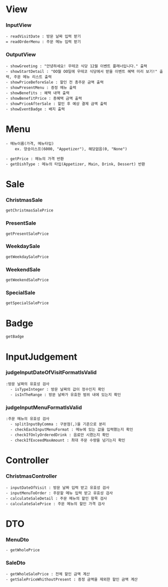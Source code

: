 # View
### InputView
    - readVisitDate : 방문 날짜 입력 받기
    = readOrderMenu : 주문 메뉴 입력 받기

### OutputView
    - showGreeting : "안녕하세요! 우테코 식당 12월 이벤트 플래너입니다." 출력
    - showStartDetail : "OO월 OO일에 우테코 식당에서 받을 이벤트 혜택 미리 보기!" 출력, 주문 메뉴 리스트 출력
    - showPriceBeforeSale : 할인 전 총주문 금액 출력
    - showPresentMenu : 증정 메뉴 출력
    - showBenefits : 혜택 내역 출력
    - showBenefitPrice : 총혜택 금액 출력
    - showPriceAfterSale : 할인 후 예상 결제 금액 출력
    - showEventBadge : 배지 출력

# Menu
    - 메뉴이름(가격, 메뉴타입)
        ex. 양송이스프(6000, "Appetizer"), 해당없음(0, "None")

    - getPrice : 메뉴의 가격 반환
    - getDishType : 메뉴의 타입(Appetizer, Main, Drink, Dessert) 반환

# Sale
### ChristmasSale
    getChristmasSalePrice
### PresentSale
    getPresentSalePrice
### WeekdaySale
    getWeekdaySalePrice
### WeekendSale
    getWeekendSalePrice
### SpecialSale
    getSpecialSalePrice

# Badge
    getBadge

# InputJudgement
### judgeInputDateOfVisitFormatIsValid
    :방문 날짜의 유효성 검사
      - isTypeInteger : 방문 날짜의 값이 정수인지 확인
      - isInTheRange : 방문 날짜가 유효한 범위 내에 있는지 확인

### judgeInputMenuFormatIsValid
    :주문 메뉴의 유효성 검사
      - splitInputByComma : 구분점(,)을 기준으로 분리
      - checkEachInputMenuFormat : 메뉴에 있는 값을 입력했는지 확인
      - checkIfOnlyOrderedDrink : 음료만 시켰는지 확인
      - checkIfExceedMaxAmount : 최대 주문 수량을 넘기는지 확인

# Controller
### ChristmasController 
    - inputDateOfVisit : 방문 날짜 입력 받고 유효성 검사
    - inputMenuToOrder : 주문할 메뉴 입력 받고 유효성 검사
    - calculateSaleDetail : 주문 메뉴의 할인 항목 검사
    - calculateSalePrice : 주문 메뉴의 할인 가격 검사

# DTO
### MenuDto
    - getWholePrice

### SaleDto
    - getWholeSalePrice : 전체 할인 금액 계산
    - getSalePriceWhithoutPresent : 증정 금액을 제외한 할인 금액 계산
